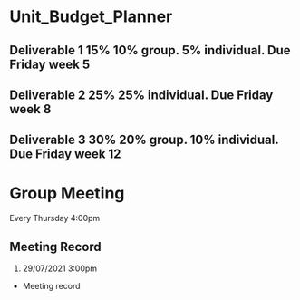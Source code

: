 # Unit_Budget_Planner

## Deliverable 1 15% 10% group. 5% individual. Due **Friday week 5**
## Deliverable 2 25% 25% individual. Due **Friday week 8**
## Deliverable 3 30% 20% group. 10% individual. Due **Friday week 12**

# Group Meeting

Every Thursday 4:00pm

## Meeting Record
1. 29/07/2021 3:00pm



- Meeting record

